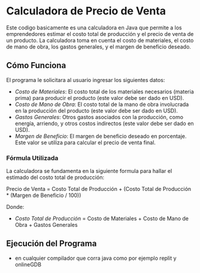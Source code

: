 # Calculadora de Precio de Venta

Este codigo basicamente es una calculadora en Java que permite a los emprendedores estimar el costo total de producción y el precio de venta de un producto. La calculadora toma en cuenta el costo de materiales, el costo de mano de obra, los gastos generales, y el margen de beneficio deseado.

## Cómo Funciona

El programa le solicitara al usuario ingresar los siguientes datos:
- *Costo de Materiales*: El costo total de los materiales necesarios (materia prima) para producir el producto (este valor debe ser dado en USD).
- *Costo de Mano de Obra*: El costo total de la mano de obra involucrada en la producción del producto (este valor debe ser dado en USD).
- *Gastos Generales*: Otros gastos asociados con la producción, como energía, arriendo, y otros costos indirectos (este valor debe ser dado en USD).
- *Margen de Beneficio*: El margen de beneficio deseado en porcentaje. Este valor se utiliza para calcular el precio de venta final.

### Fórmula Utilizada

La calculadora se fundamenta en la siguiente formula para hallar el estimado del costo total de producción: 

Precio de Venta = Costo Total de Producción + (Costo Total de Producción * (Margen de Beneficio / 100))

Donde:

- *Costo Total de Producción* = Costo de Materiales + Costo de Mano de Obra + Gastos Generales

## Ejecución del Programa
- en cualquier compilador que corra java como por ejemplo replit y onlineGDB
